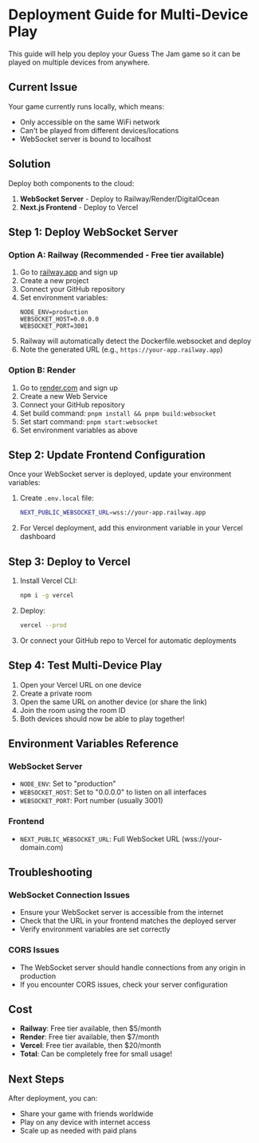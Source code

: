 # Deployment Guide for Multi-Device Play

This guide will help you deploy your Guess The Jam game so it can be played on multiple devices from anywhere.

## Current Issue

Your game currently runs locally, which means:

- Only accessible on the same WiFi network
- Can't be played from different devices/locations
- WebSocket server is bound to localhost

## Solution

Deploy both components to the cloud:

1. **WebSocket Server** - Deploy to Railway/Render/DigitalOcean
2. **Next.js Frontend** - Deploy to Vercel

## Step 1: Deploy WebSocket Server

### Option A: Railway (Recommended - Free tier available)

1. Go to [railway.app](https://railway.app) and sign up
2. Create a new project
3. Connect your GitHub repository
4. Set environment variables:
   ```
   NODE_ENV=production
   WEBSOCKET_HOST=0.0.0.0
   WEBSOCKET_PORT=3001
   ```
5. Railway will automatically detect the Dockerfile.websocket and deploy
6. Note the generated URL (e.g., `https://your-app.railway.app`)

### Option B: Render

1. Go to [render.com](https://render.com) and sign up
2. Create a new Web Service
3. Connect your GitHub repository
4. Set build command: `pnpm install && pnpm build:websocket`
5. Set start command: `pnpm start:websocket`
6. Set environment variables as above

## Step 2: Update Frontend Configuration

Once your WebSocket server is deployed, update your environment variables:

1. Create `.env.local` file:

   ```bash
   NEXT_PUBLIC_WEBSOCKET_URL=wss://your-app.railway.app
   ```

2. For Vercel deployment, add this environment variable in your Vercel dashboard

## Step 3: Deploy to Vercel

1. Install Vercel CLI:

   ```bash
   npm i -g vercel
   ```

2. Deploy:

   ```bash
   vercel --prod
   ```

3. Or connect your GitHub repo to Vercel for automatic deployments

## Step 4: Test Multi-Device Play

1. Open your Vercel URL on one device
2. Create a private room
3. Open the same URL on another device (or share the link)
4. Join the room using the room ID
5. Both devices should now be able to play together!

## Environment Variables Reference

### WebSocket Server

- `NODE_ENV`: Set to "production"
- `WEBSOCKET_HOST`: Set to "0.0.0.0" to listen on all interfaces
- `WEBSOCKET_PORT`: Port number (usually 3001)

### Frontend

- `NEXT_PUBLIC_WEBSOCKET_URL`: Full WebSocket URL (wss://your-domain.com)

## Troubleshooting

### WebSocket Connection Issues

- Ensure your WebSocket server is accessible from the internet
- Check that the URL in your frontend matches the deployed server
- Verify environment variables are set correctly

### CORS Issues

- The WebSocket server should handle connections from any origin in production
- If you encounter CORS issues, check your server configuration

## Cost

- **Railway**: Free tier available, then $5/month
- **Render**: Free tier available, then $7/month
- **Vercel**: Free tier available, then $20/month
- **Total**: Can be completely free for small usage!

## Next Steps

After deployment, you can:

- Share your game with friends worldwide
- Play on any device with internet access
- Scale up as needed with paid plans

